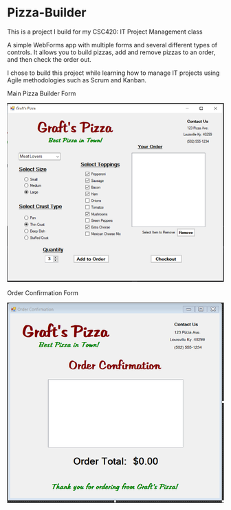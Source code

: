 # Pizza-Builder

This is a project I build for my CSC420: IT Project Management class

A simple WebForms app with multiple forms and several different types of controls. It allows you to build pizzas, add and remove pizzas to an order, and then check the order out.

I chose to build this project while learning how to manage IT projects using Agile methodologies such as Scrum and Kanban. 




Main Pizza Builder Form

![Pizza 1](https://github.com/ThomasGraft/Pizza-Builder/blob/master/CSC420Project1/Images/Pizza1.png?raw=true)


Order Confirmation Form

![Pizza 2](https://github.com/ThomasGraft/Pizza-Builder/blob/master/CSC420Project1/Images/Pizza2.png?raw=true)
